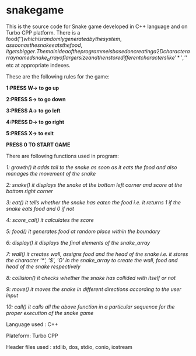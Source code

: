 # snakegame

This is the source code for Snake game developed in C++ language and on Turbo CPP platform. There is a food('$') which is randomly generated by the system, as soon as the snake eats the food, it gets bigger.The main idea of the programme is based on creating a 2D character array named snake_array of larger size and then store different characters like '*', '$' etc at appropriate indexes.

These are the following rules for the game:
  
  **1:PRESS W-> to go up**
  
  **2:PRESS S-> to go down**
	
  **3:PRESS A-> to go left**
	
  **4:PRESS D-> to go right**
	
  **5:PRESS X-> to exit**
  
  **PRESS 0 TO START GAME**
  
  There are following functions used in program:
  
  _1: growth() it adds tail to the snake as soon as it eats the food and also manages the movement of the snake_
  
  _2: snake() it displays the snake at the bottom left corner and score at the bottom right corner_
  
  _3: eat() it tells whether the snake has eaten the food i.e. it returns 1 if the snake eats food and 0 if not_
  
  _4: score_cal() it calculates the score_
  
  _5: food() it generates food at random place within the boundary_
  
  _6: display() it displays the final elements of the snake_array_
  
  _7: wall() it creates wall, assigns food and the head of the snake i.e. it stores the character '*', '$', 'O' in the snake_array to create the wall, food and head of the snake respectively_
  
  _8: collision() it checks whether the snake has collided with itself or not_
  
  _9: move() it moves the snake in different directions according to the user input_
  
  _10: call() it calls all the above function in a particular sequence for the proper execution of the snake game_
  
  Language used : C++
  
  Plateform: Turbo CPP
 
 Header files used : stdlib, dos, stdio, conio, iostream
